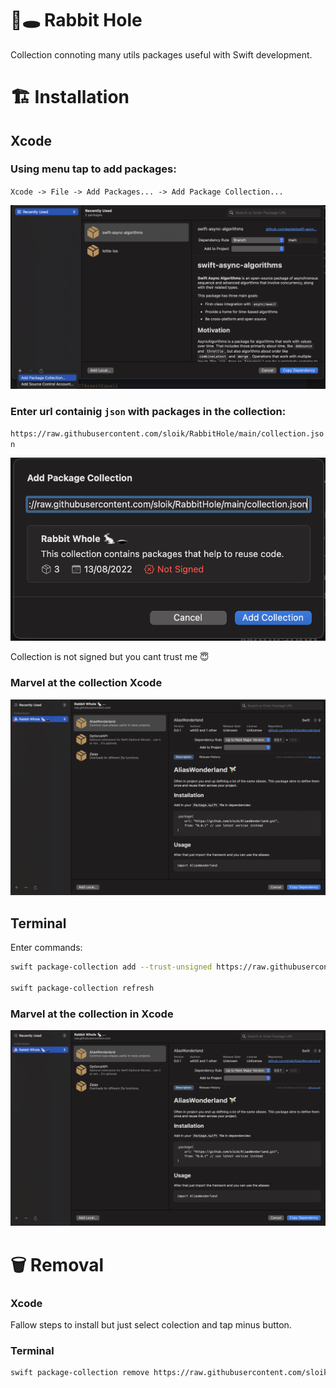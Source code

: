 # 🐇🕳 Rabbit Hole 
Collection connoting many utils packages useful  with Swift development.

# 🏗 Installation

## Xcode

### Using menu tap to add packages:

`Xcode -> File -> Add Packages... -> Add Package Collection...` 

![AddPackage](https://github.com/sloik/RabbitHole/blob/main/img/rabbit-01.png?raw=true)

### Enter url containig `json` with packages in the collection:

`https://raw.githubusercontent.com/sloik/RabbitHole/main/collection.json` 

![Enter collection url](https://github.com/sloik/RabbitHole/blob/main/img/rabbit-02.png?raw=true)

Collection is not signed but you cant trust me 😇

### Marvel at the collection Xcode

![Added Collection](https://github.com/sloik/RabbitHole/blob/main/img/rabbit-03.png?raw=true)

## Terminal

Enter commands:

```bash
swift package-collection add --trust-unsigned https://raw.githubusercontent.com/sloik/RabbitHole/main/collection.json

swift package-collection refresh
``` 

### Marvel at the collection in Xcode

![Added Collection](https://github.com/sloik/RabbitHole/blob/main/img/rabbit-03.png?raw=true)

# 🗑 Removal

### Xcode

Fallow steps to install but just select colection and tap minus button.

### Terminal

```bash
swift package-collection remove https://raw.githubusercontent.com/sloik/RabbitHole/main/collection.json
```
